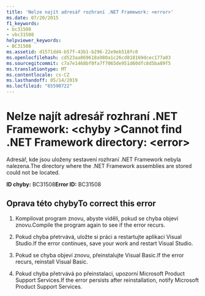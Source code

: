 ```yaml
---
title: 'Nelze najít adresář rozhraní .NET Framework: <error>'
ms.date: 07/20/2015
f1_keywords:
- bc31508
- vbc31508
helpviewer_keywords:
- BC31508
ms.assetid: d1571dd4-b57f-43b1-b296-22e9eb518fc0
ms.openlocfilehash: cd523aa869618a980a1c26cd818169dcec177a03
ms.sourcegitcommit: c7a7e1468bf0fa7f7065de951d60dfc8d5ba89f5
ms.translationtype: MT
ms.contentlocale: cs-CZ
ms.lasthandoff: 05/14/2019
ms.locfileid: "65590722"
---
```

# <a name="cannot-find-net-framework-directory-error"></a><span data-ttu-id="9cb9d-102">Nelze najít adresář rozhraní .NET Framework: \<chyby ></span><span class="sxs-lookup"><span data-stu-id="9cb9d-102">Cannot find .NET Framework directory: \<error></span></span>
<span data-ttu-id="9cb9d-103">Adresář, kde jsou uloženy sestavení rozhraní .NET Framework nebyla nalezena.</span><span class="sxs-lookup"><span data-stu-id="9cb9d-103">The directory where the .NET Framework assemblies are stored could not be located.</span></span>  
  
 <span data-ttu-id="9cb9d-104">**ID chyby:** BC31508</span><span class="sxs-lookup"><span data-stu-id="9cb9d-104">**Error ID:** BC31508</span></span>  
  
## <a name="to-correct-this-error"></a><span data-ttu-id="9cb9d-105">Oprava této chyby</span><span class="sxs-lookup"><span data-stu-id="9cb9d-105">To correct this error</span></span>  
  
1. <span data-ttu-id="9cb9d-106">Kompilovat program znovu, abyste viděli, pokud se chyba objeví znovu.</span><span class="sxs-lookup"><span data-stu-id="9cb9d-106">Compile the program again to see if the error recurs.</span></span>  
  
2. <span data-ttu-id="9cb9d-107">Pokud chyba přetrvává, uložte si práci a restartujte aplikaci Visual Studio.</span><span class="sxs-lookup"><span data-stu-id="9cb9d-107">If the error continues, save your work and restart Visual Studio.</span></span>  
  
3. <span data-ttu-id="9cb9d-108">Pokud se chyba objeví znovu, přeinstalujte Visual Basic.</span><span class="sxs-lookup"><span data-stu-id="9cb9d-108">If the error recurs, reinstall Visual Basic.</span></span>  
  
4. <span data-ttu-id="9cb9d-109">Pokud chyba přetrvává po přeinstalaci, upozorní Microsoft Product Support Services.</span><span class="sxs-lookup"><span data-stu-id="9cb9d-109">If the error persists after reinstallation, notify Microsoft Product Support Services.</span></span>  
